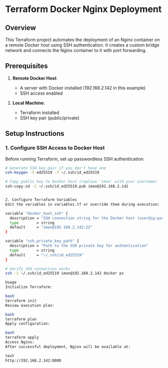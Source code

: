 # Terraform Docker Nginx Deployment

## Overview
This Terraform project automates the deployment of an Nginx container on a remote Docker host using SSH authentication. It creates a custom bridge network and connects the Nginx container to it with port forwarding.

## Prerequisites

1. **Remote Docker Host**:
   - A server with Docker installed (192.168.2.142 in this example)
   - SSH access enabled

2. **Local Machine**:
   - Terraform installed
   - SSH key pair (public/private)

## Setup Instructions

### 1. Configure SSH Access to Docker Host
Before running Terraform, set up passwordless SSH authentication:

```bash
# Generate SSH key pair if you don't have one
ssh-keygen -t ed25519 -f ~/.ssh/id_ed25519

# Copy public key to Docker host (replace 'iman' with your username)
ssh-copy-id -i ~/.ssh/id_ed25519.pub iman@192.168.2.142


2. Configure Terraform Variables
Edit the variables in variables.tf or override them during execution:

variable "docker_host_ssh" {
  description = "SSH connection string for the Docker host (user@ip:port)"
  type        = string
  default     = "iman@192.168.2.142:22"
}

variable "ssh_private_key_path" {
  description = "Path to the SSH private key for authentication"
  type        = string
  default     = "~/.ssh/id_ed25519"
}

# Verify SSH connection works
ssh -i ~/.ssh/id_ed25519 iman@192.168.2.142 docker ps

Usage
Initialize Terraform:

bash
terraform init
Review execution plan:

bash
terraform plan
Apply configuration:

bash
terraform apply
Access Nginx:
After successful deployment, Nginx will be available at:

text
http://192.168.2.142:8080
